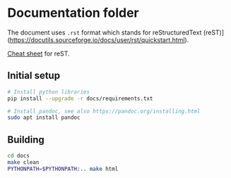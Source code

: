 # Documentation folder

The document uses `.rst` format which stands for reStructuredText
(reST)](https://docutils.sourceforge.io/docs/user/rst/quickstart.html).

[Cheat sheet](http://openalea.gforge.inria.fr/doc/openalea/doc/_build/html/source/sphinx/rest_syntax.html)
for reST.

## Initial setup

```bash
# Install python libraries
pip install --upgrade -r docs/requirements.txt

# Install pandoc, see also https://pandoc.org/installing.html
sudo apt install pandoc
```

## Building

```bash
cd docs
make clean
PYTHONPATH=$PYTHONPATH:.. make html
```
